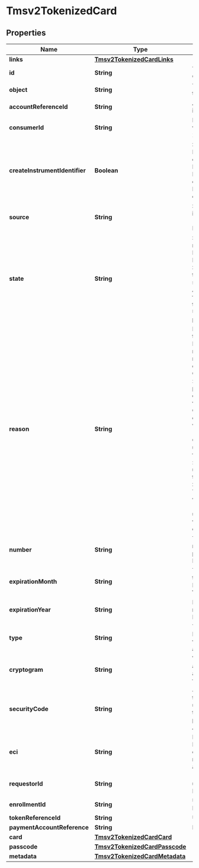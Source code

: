 
# Tmsv2TokenizedCard

## Properties
Name | Type | Description | Notes
------------ | ------------- | ------------- | -------------
**links** | [**Tmsv2TokenizedCardLinks**](Tmsv2TokenizedCardLinks.md) |  |  [optional]
**id** | **String** | The Id of the Tokenized Card.  |  [optional]
**object** | **String** | The type. Possible Values: - tokenizedCard  |  [optional]
**accountReferenceId** | **String** | An identifier provided by the issuer for the account.  |  [optional]
**consumerId** | **String** | Identifier of the consumer within the wallet. Maximum 24 characters for VTS. |  [optional]
**createInstrumentIdentifier** | **Boolean** | Specifies whether the InstrumentId should be created (true) or not (false). Possible Values: - &#x60;true&#x60;: The InstrumentId should be created. - &#x60;false&#x60;: The InstrumentId should be created.  |  [optional]
**source** | **String** | Source of the payment instrument. Possible Values: - ONFILE - TOKEN - ISSUER  |  [optional]
**state** | **String** | State of the network token or network token provision. Possible Values:   ACTIVE : Network token is active.   SUSPENDED : Network token is suspended. This state can change back to ACTIVE.   DELETED : This is a final state for a network token instance.   UNPROVISIONED : A previous network token.  |  [optional]
**reason** | **String** | Issuers state for the network token Possible Values: - INVALID_REQUEST : The network token provision request contained invalid data. - CARD_VERIFICATION_FAILED : The network token provision request contained data that could not be verified. - CARD_NOT_ELIGIBLE : Card can currently not be used with issuer for tokenization. - CARD_NOT_ALLOWED : Card can currently not be used with card association for tokenization. - DECLINED : Card can currently not be used with issuer for tokenization. - SERVICE_UNAVAILABLE : The network token service was unavailable or timed out. - SYSTEM_ERROR : An unexpected error occurred with network token service, check configuration.  |  [optional]
**number** | **String** | The token requestor&#39;s network token for the provided PAN and consumer Id, if available.  |  [optional]
**expirationMonth** | **String** | Two-digit month in which the network token expires. Format: &#x60;MM&#x60;. Possible Values: &#x60;01&#x60; through &#x60;12&#x60;.  |  [optional]
**expirationYear** | **String** | Four-digit year in which the network token expires. Format: &#x60;YYYY&#x60;.  |  [optional]
**type** | **String** | The type of card (Card Network). Possible Values: - visa - mastercard - americanexpress  |  [optional]
**cryptogram** | **String** | Value generated by the card association to be used alongside the network token for processing a payment.  |  [optional]
**securityCode** | **String** | 4-digit number generated by the card association to be used alogside the network token for processing a payment. Only supported for Amex and SCOF.  |  [optional]
**eci** | **String** | Raw Electronic Commerce Indicator provided by the card association with the result of the cardholder authentication.  |  [optional]
**requestorId** | **String** | 11-digit identifier that uniquely identifies the Token Requestor.  |  [optional]
**enrollmentId** | **String** | Unique id to identify this PAN/ enrollment.  |  [optional]
**tokenReferenceId** | **String** | Unique ID for netwrok token.  |  [optional]
**paymentAccountReference** | **String** | Payment account reference.  |  [optional]
**card** | [**Tmsv2TokenizedCardCard**](Tmsv2TokenizedCardCard.md) |  |  [optional]
**passcode** | [**Tmsv2TokenizedCardPasscode**](Tmsv2TokenizedCardPasscode.md) |  |  [optional]
**metadata** | [**Tmsv2TokenizedCardMetadata**](Tmsv2TokenizedCardMetadata.md) |  |  [optional]



